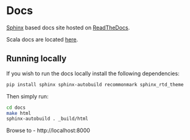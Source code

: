 # Docs

[Sphinx](http://www.sphinx-doc.org) based docs site hosted on [ReadTheDocs](https://readthedocs.org/projects/transmogrifai).

Scala docs are located [here](https://docs.transmogrif.ai/).

## Running locally

If you wish to run the docs locally install the following dependencies:
```bash
pip install sphinx sphinx-autobuild recommonmark sphinx_rtd_theme
```

Then simply run:
```bash
cd docs
make html
sphinx-autobuild . _build/html
```

Browse to - http://localhost:8000